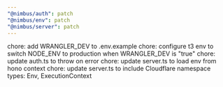 ```yaml
---
"@nimbus/auth": patch
"@nimbus/env": patch
"@nimbus/server": patch
---
```


chore: add WRANGLER_DEV to .env.example chore: configure t3 env to switch NODE_ENV to production when WRANGLER_DEV is
"true" chore: update auth.ts to throw on error chore: update server.ts to load env from hono context chore: update
server.ts to include Cloudflare namespace types: Env, ExecutionContext
